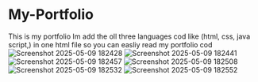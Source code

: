 # My-Portfolio
This is my portfolio 
Im add the oll three languages cod like (html, css, java script,) in one html file so you can easliy read my portfolio cod 
![Screenshot 2025-05-09 182428](https://github.com/user-attachments/assets/3c27b394-fce0-4fa3-8234-3fe4252c17ad)
![Screenshot 2025-05-09 182441](https://github.com/user-attachments/assets/0dd55169-b116-407b-9b7c-74053a51000d)
![Screenshot 2025-05-09 182457](https://github.com/user-attachments/assets/219432c8-a91b-43f6-a3cf-361f04b1562c)
![Screenshot 2025-05-09 182508](https://github.com/user-attachments/assets/3aa8d5c1-7a0e-4ee8-9141-5804c8d1ddf7)
![Screenshot 2025-05-09 182532](https://github.com/user-attachments/assets/8679de25-cd61-475f-9a20-70097a276981)
![Screenshot 2025-05-09 182552](https://github.com/user-attachments/assets/a498965f-1323-4e2b-8d19-319d1e77a68d)
